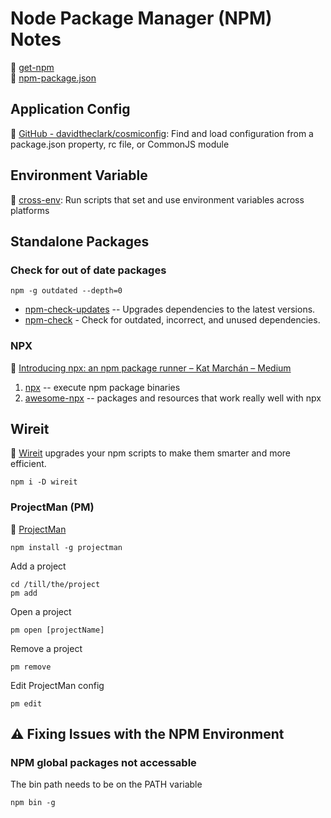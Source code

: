 # Node Package Manager (NPM) Notes

:link: [get-npm](https://www.npmjs.com/get-npm)  
:link: [npm-package.json](https://docs.npmjs.com/files/package.json)

## Application Config

:link: [GitHub - davidtheclark/cosmiconfig](https://github.com/davidtheclark/cosmiconfig): 
Find and load configuration from a package.json property, rc file, or CommonJS module

## Environment Variable

:link: [cross-env](https://www.npmjs.com/package/cross-env): 
Run scripts that set and use environment variables across platforms

## Standalone Packages

### Check for out of date packages

```shell
npm -g outdated --depth=0
```

- [npm-check-updates](https://www.npmjs.com/package/npm-check-updates) -- Upgrades dependencies to the latest versions.
- [npm-check](https://www.npmjs.com/package/npm-check) - Check for outdated, incorrect, and unused dependencies.

### NPX

:link: [Introducing npx: an npm package runner – Kat Marchán – Medium](https://medium.com/@maybekatz/introducing-npx-an-npm-package-runner-55f7d4bd282b)

1. [npx](https://www.npmjs.com/package/npx) -- execute npm package binaries
2. [awesome-npx](https://github.com/junosuarez/awesome-npx) -- packages and resources that work really well with npx

## Wireit

:link: [Wireit](https://github.com/google/wireit) upgrades your npm scripts to make them smarter and more efficient.

```shell
npm i -D wireit
```

### ProjectMan (PM)

:link: [ProjectMan](https://www.npmjs.com/package/projectman)

```shell
npm install -g projectman
```

Add a project

```shell
cd /till/the/project
pm add
```

Open a project

```shell
pm open [projectName]
```

Remove a project

```shell
pm remove
```

Edit ProjectMan config

```shell
pm edit
```

## :warning: Fixing Issues with the NPM Environment

### NPM global packages not accessable

The bin path needs to be on the PATH variable

```shell
npm bin -g
```
